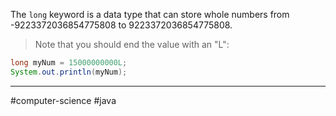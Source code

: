The `long` keyword is a data type that can store whole numbers from -9223372036854775808 to 9223372036854775808.

> Note that you should end the value with an "L":

```java
long myNum = 15000000000L;
System.out.println(myNum);
```

---
#computer-science #java